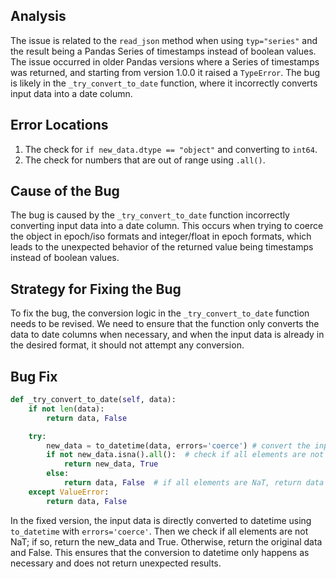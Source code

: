 ## Analysis
The issue is related to the `read_json` method when using `typ="series"` and the result being a Pandas Series of timestamps instead of boolean values. The issue occurred in older Pandas versions where a Series of timestamps was returned, and starting from version 1.0.0 it raised a `TypeError`. The bug is likely in the `_try_convert_to_date` function, where it incorrectly converts input data into a date column.

## Error Locations
1. The check for `if new_data.dtype == "object"` and converting to `int64`.
2. The check for numbers that are out of range using `.all()`.

## Cause of the Bug
The bug is caused by the `_try_convert_to_date` function incorrectly converting input data into a date column. This occurs when trying to coerce the object in epoch/iso formats and integer/float in epoch formats, which leads to the unexpected behavior of the returned value being timestamps instead of boolean values.

## Strategy for Fixing the Bug
To fix the bug, the conversion logic in the `_try_convert_to_date` function needs to be revised. We need to ensure that the function only converts the data to date columns when necessary, and when the input data is already in the desired format, it should not attempt any conversion.

## Bug Fix
```python
def _try_convert_to_date(self, data):
    if not len(data):
        return data, False

    try:
        new_data = to_datetime(data, errors='coerce') # convert the input data into datetime
        if not new_data.isna().all():  # check if all elements are not NaT
            return new_data, True
        else:
            return data, False  # if all elements are NaT, return data as is
    except ValueError:
        return data, False
```

In the fixed version, the input data is directly converted to datetime using `to_datetime` with `errors='coerce'`. Then we check if all elements are not NaT; if so, return the new_data and True. Otherwise, return the original data and False. This ensures that the conversion to datetime only happens as necessary and does not return unexpected results.